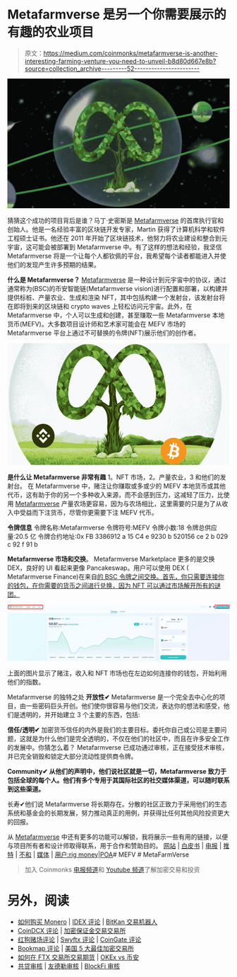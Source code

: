 # Metafarmverse 是另一个你需要展示的有趣的农业项目

> 原文：<https://medium.com/coinmonks/metafarmverse-is-another-interesting-farming-venture-you-need-to-unveil-b8d80d667e8b?source=collection_archive---------52----------------------->

![](img/c20cdf5519dcf50e4c5d7ab976fba971.png)

猜猜这个成功的项目背后是谁？马丁·史密斯是 [Metafarmverse](https://docs.metafarmverse.finance/) 的首席执行官和创始人。他是一名经验丰富的区块链开发专家，Martin 获得了计算机科学和软件工程硕士证书。他还在 2011 年开始了区块链技术，他努力将农业建设和整合到元宇宙，这可能会被部署到 Metafarmverse 中。有了这样的想法和经验，我坚信 Metafarmverse 将是一个让每个人都钦佩的平台，我希望每个读者都能进入并使他们的发现产生许多预期的结果。

**什么是 Metafarmverse？**
[Metafarmverse](https://docs.metafarmverse.finance/) 是一种设计到元宇宙中的协议，通过通常称为(BSC)的币安智能链(Metafarmverse vision)进行配置和部署，以构建并提供标桩、产量农业、生成和渲染 NFT，其中包括构建一个发射台，该发射台将在即将到来的区块链和 crypto waves 上轻松访问元宇宙。此外，在 Metafarmverse 中，个人可以生成和创建，甚至赚取一些 Metafarmverse 本地货币(MEFV)。大多数项目设计师和艺术家可能会在 MEFV 市场的 Metafarmverse 平台上通过不可替换的令牌(NFT)展示他们的创作者。

![](img/1b9a259e79159b747bedf9df1d17314e.png)

**是什么让 Metafarmverse 非常有趣**
1。NFT 市场，2。产量农业，3 和他们的发射台。
在 Metafarmverse 中，赌注让你赚取或多或少的 MEFV 本地货币或其他代币，这有助于你的另一个多种收入来源，而不会感到压力，这减轻了压力，比使用 [Metafarmverse](https://docs.metafarmverse.finance/) 产量农场更容易，因为与农场相比，这里需要的只是为了从收入中受益而下注货币，尽管你更需要下注 MEFV 代币。

**令牌信息**
令牌名称:Metafarmverse
令牌符号:MEFV
令牌小数:18
令牌总供应量:20.5 亿
令牌合约地址:0x FB 3386912 a 15 C4 e 9230 b 520156 ce 2 b 029 c 92 f 91 b

**Metafarmverse 市场和交换**。
Metafarmverse Marketplace 更多的是交换 DEX，良好的 UI 看起来更像 Pancakeswap。用户可以使用 DEX ( Metafarmverse Finance)在来自[的 BSC 令牌之间交换。首先，你只需要连接你的钱包，在你需要的货币之间进行兑换，因为 NFT 可以通过市场解开所有的谜团。](https://exchange.metafarmverse.finance/swap)

![](img/aa8e39afb66f0eb5821c1e1d9be50232.png)

上面的图片显示了赌注，收入和 NFT 市场也在左边如何连接你的钱包，开始利用他们的指数。

Metafarmverse 的独特之处
**开放性✔** Metafarmverse 是一个完全去中心化的项目，由一些密码巨头开创。他们使你很容易与他们交流，表达你的想法和感受，他们是透明的，并开始建立 3 个主要的东西，包括:

**信任/透明✔** 加密货币信任的内外是我们的主要目标。委托你自己或公司是主要问题，这就是为什么他们是完全透明的，不仅在他们的社区中，而且在许多安全工作的发展中。你猜怎么着？
Metafarmverse 已成功通过审核，正在接受技术审核，并已完全销毁和锁定大部分流动性提供商令牌。

**Community✔
从他们的声明中，他们说社区就是一切，Metafarmverse 致力于包括全球的每个人。他们有多个专用于其国际社区的社交媒体渠道，可以随时联系到这些渠道。**

长寿✔他们说 Metafarmverse 将长期存在。分散的社区正致力于采用他们的生态系统和基金会的长期发展，努力推动真正的用例，并获得比任何其他风险投资更大的回报。

从 [Metafarmverse](https://docs.metafarmverse.finance/) 中还有更多的功能可以解锁，我将展示一些有用的链接，以便与项目所有者和设计师取得联系，用于合作和赞助目的。
[网站](https://www.metafarmverse.finance/) | [白皮书](https://docs.metafarmverse.finance/) | [电报](https://t.me/metafarmverse) | [推特](https://twitter.com/metafarmverse) | [不和](https://discord.gg/D8cqZN9muD) | [媒体](https://metafarmverse.medium.com/) | [用户:rig money](https://bitcointalk.org/index.php?action=profile;u=3380226)|[POA](https://bitcointalk.org/index.php?topic=5396012.msg60028014#msg60028014)# MEFV # MetaFarmVerse

> 加入 Coinmonks [电报频道](https://t.me/coincodecap)和 [Youtube 频道](https://www.youtube.com/c/coinmonks/videos)了解加密交易和投资

# 另外，阅读

*   [如何购买 Monero](https://coincodecap.com/buy-monero) | [IDEX 评论](https://coincodecap.com/idex-review) | [BitKan 交易机器人](https://coincodecap.com/bitkan-trading-bot)
*   [CoinDCX 评论](/coinmonks/coindcx-review-8444db3621a2) | [加密保证金交易交易所](https://coincodecap.com/crypto-margin-trading-exchanges)
*   [红狗赌场评论](https://coincodecap.com/red-dog-casino-review) | [Swyftx 评论](https://coincodecap.com/swyftx-review) | [CoinGate 评论](https://coincodecap.com/coingate-review)
*   [Bookmap 评论](https://coincodecap.com/bookmap-review-2021-best-trading-software) | [美国 5 大最佳加密交易所](https://coincodecap.com/crypto-exchange-usa)
*   [如何在 FTX 交易所交易期货](https://coincodecap.com/ftx-futures-trading) | [OKEx vs 币安](https://coincodecap.com/okex-vs-binance)
*   [共贷审核](https://coincodecap.com/coinloan-review) | [友德勒审核](/coinmonks/youhodler-4-easy-ways-to-make-money-98969b9689f2) | [BlockFi 审核](https://coincodecap.com/blockfi-review)